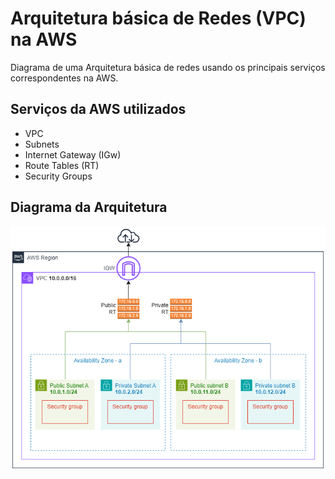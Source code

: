 # Arquitetura básica de Redes (VPC) na AWS

Diagrama de uma Arquitetura básica de redes usando os principais serviços correspondentes na AWS.

## Serviços da AWS utilizados

- VPC
- Subnets
- Internet Gateway (IGw)
- Route Tables (RT)
- Security Groups

## Diagrama da Arquitetura

![diagrama](./img/Diagram-Network.png)
